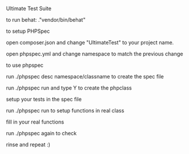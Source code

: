 Ultimate Test Suite

to run behat: .\"vendor/bin/behat"

to setup PHPSpec

open composer.json and change "UltimateTest" to your project name.

open phpspec.yml and change namespace to match the previous change

to use phpspec

run ./phpspec desc namespace/classname to create the spec file

run ./phpspec run and type Y to create the phpclass

setup your tests in the spec file 

run ./phpspec run to setup functions in real class

fill in your real functions

run ./phpspec again to check

rinse and repeat :)



